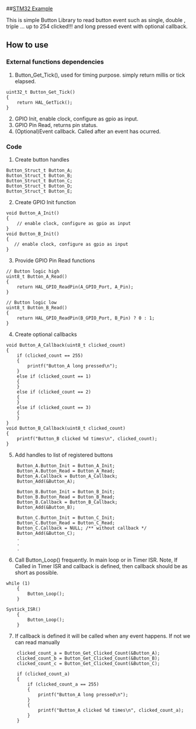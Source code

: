 ##[STM32 Example](https://github.com/alambe94/STM32_Button.git)

This is simple Button Library to read button event such as single, double , triple ... up to 254 clicked!!! and long pressed event with optional callback.

## How to use
### External functions dependencies
1. Button_Get_Tick(), used for timing purpose. simply return millis or tick elapsed.
```
uint32_t Button_Get_Tick()
{
    return HAL_GetTick();
}
```
2. GPIO Init, enable clock, configure as gpio as input.
3. GPIO Pin Read, returns pin status.
3. (Optional)Event callback. Called after an event has ocurred.

### Code
1. Create button handles
```
Button_Struct_t Button_A;
Button_Struct_t Button_B;
Button_Struct_t Button_C;
Button_Struct_t Button_D;
Button_Struct_t Button_E;
```
2. Create GPIO Init function
```
void Button_A_Init()
{
    // enable clock, configure as gpio as input
}
void Button_B_Init()
{
   // enable clock, configure as gpio as input
}
```
3. Provide GPIO Pin Read functions
```
// Button logic high
uint8_t Button_A_Read()
{
    return HAL_GPIO_ReadPin(A_GPIO_Port, A_Pin);
}
```
```
// Button logic low
uint8_t Button_B_Read()
{
    return HAL_GPIO_ReadPin(B_GPIO_Port, B_Pin) ? 0 : 1;
}
```
4. Create optional callbacks
```
void Button_A_Callback(uint8_t clicked_count)
{
    if (clicked_count == 255)
    {
        printf("Button_A long pressed\n");
    }
    else if (clicked_count == 1)
    {
    }
    else if (clicked_count == 2)
    {
    }
    else if (clicked_count == 3)
    {
    }
}
void Button_B_Callback(uint8_t clicked_count)
{
    printf("Button_B clicked %d times\n", clicked_count);
}
```
5. Add handles to list of registered buttons
```
    Button_A.Button_Init = Button_A_Init;
    Button_A.Button_Read = Button_A_Read;
    Button_A.Callback = Button_A_Callback;
    Button_Add(&Button_A);

    Button_B.Button_Init = Button_B_Init;
    Button_B.Button_Read = Button_B_Read;
    Button_B.Callback = Button_B_Callback;
    Button_Add(&Button_B);

    Button_C.Button_Init = Button_C_Init;
    Button_C.Button_Read = Button_C_Read;
    Button_C.Callback = NULL; /** without callback */
    Button_Add(&Button_C);
    .
    .
    .
```
6. Call Button_Loop() frequently. In main loop or in Timer ISR. Note, If Called in Timer ISR and callback is defined, then callback should be as short as possible.
```
while (1)
    {
        Button_Loop();
    }
```
```
Systick_ISR()
    {
        Button_Loop();
    }
```
7. If callback is defined it will be called when any event happens. If not we can read manually
```
    clicked_count_a = Button_Get_Clicked_Count(&Button_A);
    clicked_count_b = Button_Get_Clicked_Count(&Button_B);
    clicked_count_c = Button_Get_Clicked_Count(&Button_C);

    if (clicked_count_a)
    {
        if (clicked_count_a == 255)
        {
            printf("Button_A long pressed\n");
        }
        {
            printf("Button_A clicked %d times\n", clicked_count_a);
        }
    }
```
